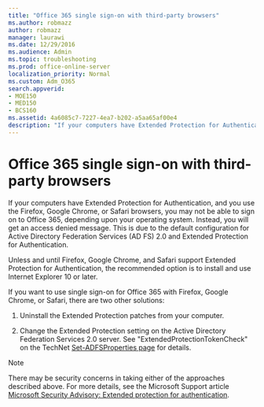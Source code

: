 ```yaml
---
title: "Office 365 single sign-on with third-party browsers"
ms.author: robmazz
author: robmazz
manager: laurawi
ms.date: 12/29/2016
ms.audience: Admin
ms.topic: troubleshooting
ms.prod: office-online-server
localization_priority: Normal
ms.custom: Adm_O365
search.appverid:
- MOE150
- MED150
- BCS160
ms.assetid: 4a6085c7-7227-4ea7-b202-a5aa65af00e4
description: "If your computers have Extended Protection for Authentication, and you use the Firefox, Google Chrome, or Safari browsers, you may not be able to sign on to Office 365, depending upon your operating system. Instead, you will get an access denied message. This is due to the default configuration for Active Directory Federation Services (AD FS) 2.0 and Extended Protection for Authentication."
---
```


# Office 365 single sign-on with third-party browsers

If your computers have Extended Protection for Authentication, and you use the Firefox, Google Chrome, or Safari browsers, you may not be able to sign on to Office 365, depending upon your operating system. Instead, you will get an access denied message. This is due to the default configuration for Active Directory Federation Services (AD FS) 2.0 and Extended Protection for Authentication.
  
Unless and until Firefox, Google Chrome, and Safari support Extended Protection for Authentication, the recommended option is to install and use Internet Explorer 10 or later.
  
If you want to use single sign-on for Office 365 with Firefox, Google Chrome, or Safari, there are two other solutions:
  
1. Uninstall the Extended Protection patches from your computer.
    
2. Change the Extended Protection setting on the Active Directory Federation Services 2.0 server. See "ExtendedProtectionTokenCheck" on the TechNet [Set-ADFSProperties page](https://go.microsoft.com/fwlink/p/?LinkID=243519) for details. 
    
> [!NOTE]
>  There may be security concerns in taking either of the approaches described above. For more details, see the Microsoft Support article [Microsoft Security Advisory: Extended protection for authentication](https://go.microsoft.com/fwlink/p/?LinkID=243518). 
  

